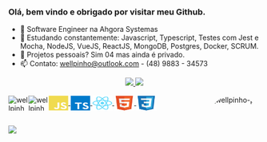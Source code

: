 ### Olá, bem vindo e obrigado por visitar meu Github.

- 🔭 Software Engineer na Ahgora Systemas
- 🌱 Estudando constantemente: Javascript, Typescript, Testes com Jest e Mocha, NodeJS, VueJS, ReactJS, MongoDB, Postgres, Docker, SCRUM.
- 👯 Projetos pessoais? Sim 04 mas ainda é privado.
- 📫 Contato: wellpinho@outlook.com - (48) 9883 - 34573

<div align="center">
  <a href="https://github.com/wellpinho">
  <img height="180em" src="https://github-readme-stats.vercel.app/api?username=wellpinho&show_icons=true&theme=merko&include_all_commits=true&count_private=true"/>
  <img height="180em" src="https://github-readme-stats.vercel.app/api/top-langs/?username=wellpinho&layout=compact&langs_count=7&theme=merko"/>
</div>
 
<div style="display: inline_block"><br>
  <img align="center" alt="wellpinho-Js" height="30" width="40" src="https://raw.githubusercontent.com/devicons/devicon/master/icons/javascript/javascript-plain.svg">
  <img align="center" alt="wellpinho-Ts" height="30" width="40" src="https://raw.githubusercontent.com/devicons/devicon/master/icons/typescript/typescript-plain.svg">
  <img align="center" alt="wellpinho-React" height="30" width="40" src="https://raw.githubusercontent.com/devicons/devicon/master/icons/react/react-original.svg">
  <img align="left" alt="wellpinho-docker" height="30" width="40" src="https://cdn.jsdelivr.net/gh/devicons/devicon/icons/vuejs/vuejs-original.svg" />
  <img align="center" alt="wellpinho-HTML" height="30" width="40" src="https://raw.githubusercontent.com/devicons/devicon/master/icons/html5/html5-original.svg">
  <img align="center" alt="wellpinho-CSS" height="30" width="40" src="https://raw.githubusercontent.com/devicons/devicon/master/icons/css3/css3-original.svg">
  <img align="right" alt="wellpinho-pic" height="150" style="border-radius:50px;" src="https://i.pinimg.com/originals/50/83/e0/5083e0a2a7dcaae07c142e8b87036a27.gif">
  <img align="left" alt="wellpinho-docker" height="30" width="40"  src="https://cdn.jsdelivr.net/gh/devicons/devicon/icons/docker/docker-original-wordmark.svg" />
</div>
  
  ##
 
<div> 
  <a href="https://www.linkedin.com/in/wellpinho/" target="_blank"><img src="https://img.shields.io/badge/-LinkedIn-%230077B5?style=for-the-badge&logo=linkedin&logoColor=white" target="_blank"></a> 
 
  
 
</div>

